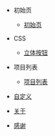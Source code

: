 - 初始页
	* [初始页](/)
- CSS
	* [立体按钮](documents/CSS/solid-button)
- 项目列表
	* [项目列表](gallery/)
		
- [自定义](custom/)
- [关于](about/)	
- [感谢](Thanks/)
